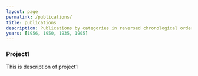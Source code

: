 ```yaml
---
layout: page
permalink: /publications/
title: publications
description: Publications by categories in reversed chronological order. Generated by jekyll-scholar.
years: [1956, 1950, 1935, 1905]
---
```



  <h3 class="year">Project1</h3>
  <p> This is description of project1 </p>
